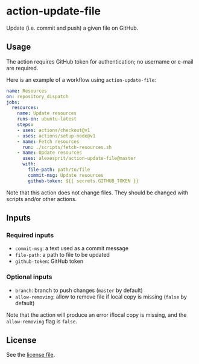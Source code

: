 # action-update-file

Update (i.e. commit and push) a given file on GitHub.

## Usage

The action requires GitHub token for authentication; no username or e-mail are required.

Here is an example of a workflow using `action-update-file`: 
```yml
name: Resources
on: repository_dispatch
jobs:
  resources:
    name: Update resources
    runs-on: ubuntu-latest
    steps:
    - uses: actions/checkout@v1
    - uses: actions/setup-node@v1
    - name: Fetch resources
      run: ./scripts/fetch-resources.sh
    - name: Update resources
      uses: alexesprit/action-update-file@master
      with:
        file-path: path/to/file
        commit-msg: Update resources
        github-token: ${{ secrets.GITHUB_TOKEN }}
```

Note that this action does not change files. They should be changed with scripts and/or other actions.

## Inputs

### Required inputs

- `commit-msg`: a text used as a commit message
- `file-path`: a path to file to be updated
- `github-token`: GitHub token

### Optional inputs

- `branch`: branch to push changes (`master` by default)
- `allow-removing`: allow to remove file if local copy is missing
  (`false` by default)

Note that the action will produce an error iflocal copy is missing,
and the `allow-removing` flag is `false`.

## License

See the [license file][License].

[License]: https://github.com/alexesprit/action-update-file/blob/master/LICENSE.md
